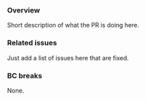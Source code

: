 ### Overview

Short description of what the PR is doing here.

### Related issues

Just add a list of issues here that are fixed.

### BC breaks

None.

